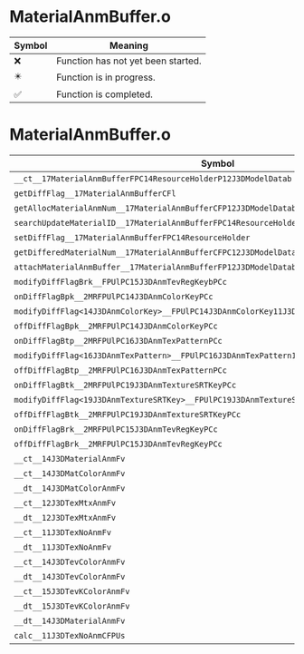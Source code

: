 # MaterialAnmBuffer.o
| Symbol | Meaning 
| ------------- | ------------- 
| :x: | Function has not yet been started. 
| :eight_pointed_black_star: | Function is in progress. 
| :white_check_mark: | Function is completed. 


# MaterialAnmBuffer.o
| Symbol | Decompiled? |
| ------------- | ------------- |
| `__ct__17MaterialAnmBufferFPC14ResourceHolderP12J3DModelDatab` | :x: |
| `getDiffFlag__17MaterialAnmBufferCFl` | :x: |
| `getAllocMaterialAnmNum__17MaterialAnmBufferCFP12J3DModelDatab` | :x: |
| `searchUpdateMaterialID__17MaterialAnmBufferFPC14ResourceHolderP12J3DModelData` | :x: |
| `setDiffFlag__17MaterialAnmBufferFPC14ResourceHolder` | :x: |
| `getDifferedMaterialNum__17MaterialAnmBufferCFPC12J3DModelData` | :x: |
| `attachMaterialAnmBuffer__17MaterialAnmBufferFP12J3DModelDatab` | :x: |
| `modifyDiffFlagBrk__FPUlPC15J3DAnmTevRegKeybPCc` | :x: |
| `onDiffFlagBpk__2MRFPUlPC14J3DAnmColorKeyPCc` | :x: |
| `modifyDiffFlag<14J3DAnmColorKey>__FPUlPC14J3DAnmColorKey11J3DDiffFlagbPCcPCc_v` | :x: |
| `offDiffFlagBpk__2MRFPUlPC14J3DAnmColorKeyPCc` | :x: |
| `onDiffFlagBtp__2MRFPUlPC16J3DAnmTexPatternPCc` | :x: |
| `modifyDiffFlag<16J3DAnmTexPattern>__FPUlPC16J3DAnmTexPattern11J3DDiffFlagbPCcPCc_v` | :x: |
| `offDiffFlagBtp__2MRFPUlPC16J3DAnmTexPatternPCc` | :x: |
| `onDiffFlagBtk__2MRFPUlPC19J3DAnmTextureSRTKeyPCc` | :x: |
| `modifyDiffFlag<19J3DAnmTextureSRTKey>__FPUlPC19J3DAnmTextureSRTKey11J3DDiffFlagbPCcPCc_v` | :x: |
| `offDiffFlagBtk__2MRFPUlPC19J3DAnmTextureSRTKeyPCc` | :x: |
| `onDiffFlagBrk__2MRFPUlPC15J3DAnmTevRegKeyPCc` | :x: |
| `offDiffFlagBrk__2MRFPUlPC15J3DAnmTevRegKeyPCc` | :x: |
| `__ct__14J3DMaterialAnmFv` | :x: |
| `__ct__14J3DMatColorAnmFv` | :x: |
| `__dt__14J3DMatColorAnmFv` | :x: |
| `__ct__12J3DTexMtxAnmFv` | :x: |
| `__dt__12J3DTexMtxAnmFv` | :x: |
| `__ct__11J3DTexNoAnmFv` | :x: |
| `__dt__11J3DTexNoAnmFv` | :x: |
| `__ct__14J3DTevColorAnmFv` | :x: |
| `__dt__14J3DTevColorAnmFv` | :x: |
| `__ct__15J3DTevKColorAnmFv` | :x: |
| `__dt__15J3DTevKColorAnmFv` | :x: |
| `__dt__14J3DMaterialAnmFv` | :x: |
| `calc__11J3DTexNoAnmCFPUs` | :x: |
